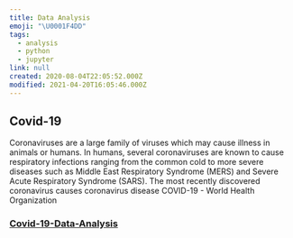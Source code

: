 ```yaml
---
title: Data Analysis
emoji: "\U0001F4DD"
tags:
  - analysis
  - python
  - jupyter
link: null
created: 2020-08-04T22:05:52.000Z
modified: 2021-04-20T16:05:46.000Z
---
```


## Covid-19

Coronaviruses are a large family of viruses which may cause illness in animals or humans. In humans, several coronaviruses are known to cause respiratory infections ranging from the common cold to more severe diseases such as Middle East Respiratory Syndrome (MERS) and Severe Acute Respiratory Syndrome (SARS). The most recently discovered coronavirus causes coronavirus disease COVID-19 - World Health Organization

### [Covid-19-Data-Analysis](https://github.com/ashwanisng/Covid-19-Data-Analysis/blob/master/Covid-19%20Data%20Analysis.ipynb)
